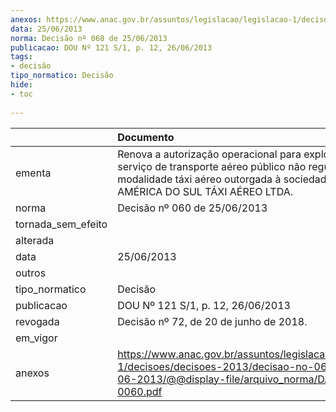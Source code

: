 ```yaml
---
anexos: https://www.anac.gov.br/assuntos/legislacao/legislacao-1/decisoes/decisoes-2013/decisao-no-060-de-25-06-2013/@@display-file/arquivo_norma/DA2013-0060.pdf
data: 25/06/2013
norma: Decisão nº 060 de 25/06/2013
publicacao: DOU Nº 121 S/1, p. 12, 26/06/2013
tags:
- decisão
tipo_normatico: Decisão
hide: 
- toc 
 
---
```


|                    | Documento                                                                                                                                                                                     |
|:-------------------|:----------------------------------------------------------------------------------------------------------------------------------------------------------------------------------------------|
| ementa             | Renova a autorização operacional para exploração de serviço de transporte aéreo público não regular na modalidade táxi aéreo outorgada à sociedade empresária AMÉRICA DO SUL TÁXI AÉREO LTDA. |
| norma              | Decisão nº 060 de 25/06/2013                                                                                                                                                                  |
| tornada_sem_efeito |                                                                                                                                                                                               |
| alterada           |                                                                                                                                                                                               |
| data               | 25/06/2013                                                                                                                                                                                    |
| outros             |                                                                                                                                                                                               |
| tipo_normatico     | Decisão                                                                                                                                                                                       |
| publicacao         | DOU Nº 121 S/1, p. 12, 26/06/2013                                                                                                                                                             |
| revogada           | Decisão nº 72, de 20 de junho de 2018.                                                                                                                                                        |
| em_vigor           |                                                                                                                                                                                               |
| anexos             | https://www.anac.gov.br/assuntos/legislacao/legislacao-1/decisoes/decisoes-2013/decisao-no-060-de-25-06-2013/@@display-file/arquivo_norma/DA2013-0060.pdf                                     |